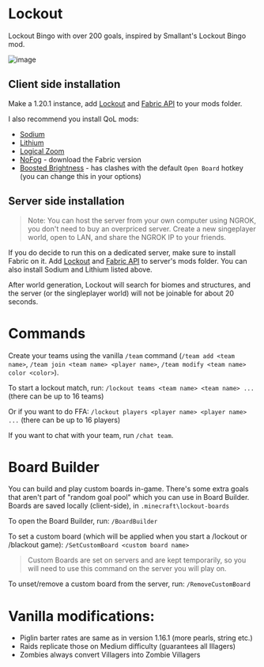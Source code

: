 # Lockout
Lockout Bingo with over 200 goals, inspired by Smallant's Lockout Bingo mod.

![image](https://github.com/marin774/lockout-fabric/assets/87690741/fd1a3617-f6a0-499b-90c3-247dc4b4282e)

## Client side installation
Make a  1.20.1 instance, add [Lockout](https://github.com/marin774/lockout-fabric/releases) and [Fabric API](https://www.curseforge.com/minecraft/mc-mods/fabric-api) to your mods folder.

I also recommend you install QoL mods:
- [Sodium](https://modrinth.com/mod/sodium/versions)
- [Lithium](https://modrinth.com/mod/lithium/versions)
- [Logical Zoom](https://www.curseforge.com/minecraft/mc-mods/logical-zoom/files)
- [NoFog](https://www.curseforge.com/minecraft/mc-mods/nofog/files) - download the Fabric version
- [Boosted Brightness](https://modrinth.com/mod/boosted-brightness/versions) - has clashes with the default `Open Board` hotkey (you can change this in your options)

## Server side installation
> Note: You can host the server from your own computer using NGROK, you don't need to buy an overpriced server. Create a new singeplayer world, open to LAN, and share the NGROK IP to your friends.

If you do decide to run this on a dedicated server, make sure to install Fabric on it.
Add [Lockout](https://github.com/marin774/lockout-fabric/releases) and [Fabric API](https://www.curseforge.com/minecraft/mc-mods/fabric-api) to server's mods folder.
You can also install Sodium and Lithium listed above.

After world generation, Lockout will search for biomes and structures, and the server (or the singleplayer world) will not be joinable for about 20 seconds.

# Commands
Create your teams using the vanilla `/team` command (`/team add <team name>`, `/team join <team name> <player name>`, `/team modify <team name> color <color>`).

To start a lockout match, run:
`/lockout teams <team name> <team name> ...` (there can be up to 16 teams)

Or if you want to do FFA:
`/lockout players <player name> <player name> ...` (there can be up to 16 players)

If you want to chat with your team, run `/chat team`.

# Board Builder

You can build and play custom boards in-game.
There's some extra goals that aren't part of "random goal pool" which you can use in Board Builder.
Boards are saved locally (client-side), in `.minecraft\lockout-boards`

To open the Board Builder, run:
`/BoardBuilder`

To set a custom board (which will be applied when you start a /lockout or /blackout game):
`/SetCustomBoard <custom board name>`

> Custom Boards are set on servers and are kept temporarily, so you will need to use this command on the server you will play on.

To unset/remove a custom board from the server, run:
`/RemoveCustomBoard`

# Vanilla modifications:
- Piglin barter rates are same as in version 1.16.1 (more pearls, string etc.)
- Raids replicate those on Medium difficulty (guarantees all Illagers)
- Zombies always convert Villagers into Zombie Villagers